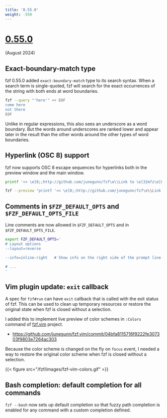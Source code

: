 ```yaml
---
title: '0.55.0'
weight: -550
---
```


# [0.55.0](https://github.com/junegunn/fzf/releases/tag/v0.54.0)

(August 2024)

## Exact-boundary-match type

fzf 0.55.0 added `exact-boundary-match` type to its search syntax. When
a search term is single-quoted, fzf will search for the exact occurrences of
the string with both ends at word boundaries.

```sh
fzf --query "'here'" << EOF
come here
not there
EOF
```

Unlike in regular expressions, this also sees an underscore as a word
boundary. But the words around underscores are ranked lower and appear later
in the result than the other words around the other types of word boundaries.

## Hyperlink (OSC 8) support

fzf now supports OSC 8 escape sequences for hyperlinks both in the preview
window and the main window.

```sh
printf '<< \e]8;;http://github.com/junegunn/fzf\e\\Link to \e[32mfz\e[0mf\e]8;;\e\\ >>' | fzf --ansi

fzf --preview "printf '<< \e]8;;http://github.com/junegunn/fzf\e\\Link to \e[32mfz\e[0mf\e]8;;\e\\ >>'"
```

## Comments in `$FZF_DEFAULT_OPTS` and `$FZF_DEFAULT_OPTS_FILE`

Line comments are now allowed in `$FZF_DEFAULT_OPTS` and in
`$FZF_DEFAULT_OPTS_FILE`.

```sh
export FZF_DEFAULT_OPTS='
# Layout options
--layout=reverse

--info=inline-right   # Show info on the right side of the prompt line

# ...
'
```

## Vim plugin update: `exit` callback

A spec for `fzf#run` can have `exit` callback that is called with the exit
status of fzf. This can be used to clean up temporary resources or restore the
original state when fzf is closed without a selection.

I added this to implement live preview of color schemes in `:Colors` command
of [fzf.vim](https://github.com/junegunn/fzf.vim) project.

* https://github.com/junegunn/fzf.vim/commit/04bfa8115716f9222fe307303f9803e7264ac303

Because the color scheme is changed on the fly on `focus` event, I needed
a way to restore the original color scheme when fzf is closed without
a selection.

{{< figure src="/fzf/images/fzf-vim-colors.gif" >}}

## Bash completion: default completion for all commands

`fzf --bash` now sets up default completion so that fuzzy path completion is
enabled for any command with a custom completion defined.
